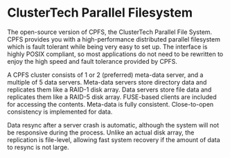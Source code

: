 # ClusterTech Parallel Filesystem

The open-source version of CPFS, the ClusterTech Parallel File System.
CPFS provides you with a high-performance distributed parallel
filesystem which is fault tolerant while being very easy to set up.
The interface is highly POSIX compliant, so most applications do not
need to be rewritten to enjoy the high speed and fault tolerance
provided by CPFS.

A CPFS cluster consists of 1 or 2 (preferred) meta-data server, and a
multiple of 5 data servers.  Meta-data servers store directory data
and replicates them like a RAID-1 disk array.  Data servers store file
data and replicates them like a RAID-5 disk array.  FUSE-based clients
are included for accessing the contents.  Meta-data is fully
consistent.  Close-to-open consistency is implemented for data.

Data resync after a server crash is automatic, although the system
will not be responsive during the process.  Unlike an actual disk
array, the replication is file-level, allowing fast system recovery if
the amount of data to resync is not large.
